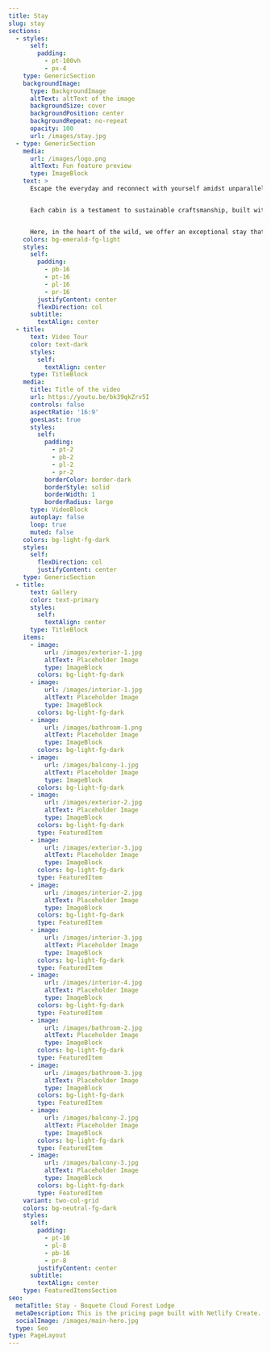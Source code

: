 ```yaml
---
title: Stay
slug: stay
sections:
  - styles:
      self:
        padding:
          - pt-100vh
          - px-4
    type: GenericSection
    backgroundImage:
      type: BackgroundImage
      altText: altText of the image
      backgroundSize: cover
      backgroundPosition: center
      backgroundRepeat: no-repeat
      opacity: 100
      url: /images/stay.jpg
  - type: GenericSection
    media:
      url: /images/logo.png
      altText: Fun feature preview
      type: ImageBlock
    text: >
      Escape the everyday and reconnect with yourself amidst unparalleled natural beauty. Our three exquisite cabins offer a sanctuary for your wellbeing, seemingly suspended above a breathtaking panorama. Nestled within the embracing tranquility of the cloud forest, your senses will be soothed by the gentle, ever-present sounds of nature.


      Each cabin is a testament to sustainable craftsmanship, built with a deep respect for its environment. The exterior features the remarkable strength and durability of Amargo-amargo, an exceptionally hard tropical wood, while the interior is lined with softer tropical woods, creating a warm, inviting, and naturally healthy atmosphere.


      Here, in the heart of the wild, we offer an exceptional stay that blends authentic comfort with cozy, restorative luxury. Sink into deep, rejuvenating sleep on our carefully selected mattresses, wrapped in soft, high-quality linens. Every small detail, from the natural materials to the thoughtful amenities, has been curated to ensure your stay is infused with happiness and profound relaxation.
    colors: bg-emerald-fg-light
    styles:
      self:
        padding:
          - pb-16
          - pt-16
          - pl-16
          - pr-16
        justifyContent: center
        flexDirection: col
      subtitle:
        textAlign: center
  - title:
      text: Video Tour
      color: text-dark
      styles:
        self:
          textAlign: center
      type: TitleBlock
    media:
      title: Title of the video
      url: https://youtu.be/bk39qkZrv5I
      controls: false
      aspectRatio: '16:9'
      goesLast: true
      styles:
        self:
          padding:
            - pt-2
            - pb-2
            - pl-2
            - pr-2
          borderColor: border-dark
          borderStyle: solid
          borderWidth: 1
          borderRadius: large
      type: VideoBlock
      autoplay: false
      loop: true
      muted: false
    colors: bg-light-fg-dark
    styles:
      self:
        flexDirection: col
        justifyContent: center
    type: GenericSection
  - title:
      text: Gallery
      color: text-primary
      styles:
        self:
          textAlign: center
      type: TitleBlock
    items:
      - image:
          url: /images/exterior-1.jpg
          altText: Placeholder Image
          type: ImageBlock
        colors: bg-light-fg-dark
      - image:
          url: /images/interior-1.jpg
          altText: Placeholder Image
          type: ImageBlock
        colors: bg-light-fg-dark
      - image:
          url: /images/bathroom-1.png
          altText: Placeholder Image
          type: ImageBlock
        colors: bg-light-fg-dark
      - image:
          url: /images/balcony-1.jpg
          altText: Placeholder Image
          type: ImageBlock
        colors: bg-light-fg-dark
      - image:
          url: /images/exterior-2.jpg
          altText: Placeholder Image
          type: ImageBlock
        colors: bg-light-fg-dark
        type: FeaturedItem
      - image:
          url: /images/exterior-3.jpg
          altText: Placeholder Image
          type: ImageBlock
        colors: bg-light-fg-dark
        type: FeaturedItem
      - image:
          url: /images/interior-2.jpg
          altText: Placeholder Image
          type: ImageBlock
        colors: bg-light-fg-dark
        type: FeaturedItem
      - image:
          url: /images/interior-3.jpg
          altText: Placeholder Image
          type: ImageBlock
        colors: bg-light-fg-dark
        type: FeaturedItem
      - image:
          url: /images/interior-4.jpg
          altText: Placeholder Image
          type: ImageBlock
        colors: bg-light-fg-dark
        type: FeaturedItem
      - image:
          url: /images/bathroom-2.jpg
          altText: Placeholder Image
          type: ImageBlock
        colors: bg-light-fg-dark
        type: FeaturedItem
      - image:
          url: /images/bathroom-3.jpg
          altText: Placeholder Image
          type: ImageBlock
        colors: bg-light-fg-dark
        type: FeaturedItem
      - image:
          url: /images/balcony-2.jpg
          altText: Placeholder Image
          type: ImageBlock
        colors: bg-light-fg-dark
        type: FeaturedItem
      - image:
          url: /images/balcony-3.jpg
          altText: Placeholder Image
          type: ImageBlock
        colors: bg-light-fg-dark
        type: FeaturedItem
    variant: two-col-grid
    colors: bg-neutral-fg-dark
    styles:
      self:
        padding:
          - pt-16
          - pl-8
          - pb-16
          - pr-8
        justifyContent: center
      subtitle:
        textAlign: center
    type: FeaturedItemsSection
seo:
  metaTitle: Stay - Boquete Cloud Forest Lodge
  metaDescription: This is the pricing page built with Netlify Create.
  socialImage: /images/main-hero.jpg
  type: Seo
type: PageLayout
---
```

